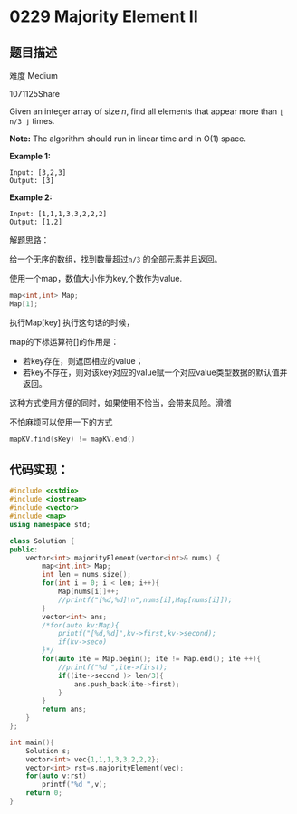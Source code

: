# 0229 Majority Element II

## 题目描述

难度 Medium

1071125Share

Given an integer array of size *n*, find all elements that appear more than `⌊ n/3 ⌋` times.

**Note:** The algorithm should run in linear time and in O(1) space.

**Example 1:**

```
Input: [3,2,3]
Output: [3]
```

**Example 2:**

```
Input: [1,1,1,3,3,2,2,2]
Output: [1,2]
```

解题思路：

给一个无序的数组，找到数量超过`n/3` 的全部元素并且返回。

使用一个map，数值大小作为key,个数作为value.

```C++
map<int,int> Map;
Map[1];
```

执行Map[key] 执行这句话的时候，

map的下标运算符[]的作用是：

- 若key存在，则返回相应的value；
- 若key不存在，则对该key对应的value赋一个对应value类型数据的默认值并返回。  

这种方式使用方便的同时，如果使用不恰当，会带来风险。滑稽

不怕麻烦可以使用一下的方式

```c++
mapKV.find(sKey) != mapKV.end()
```




## 代码实现：

```c++
#include <cstdio>
#include <iostream>
#include <vector>
#include <map>
using namespace std;

class Solution {
public:
    vector<int> majorityElement(vector<int>& nums) {
        map<int,int> Map;
        int len = nums.size();
        for(int i = 0; i < len; i++){
            Map[nums[i]]++;
            //printf("[%d,%d]\n",nums[i],Map[nums[i]]);
        }
        vector<int> ans;
        /*for(auto kv:Map){
            printf("[%d,%d]",kv->first,kv->second);
            if(kv->seco)
        }*/
        for(auto ite = Map.begin(); ite != Map.end(); ite ++){
            //printf("%d ",ite->first);
            if((ite->second )> len/3){
                ans.push_back(ite->first);
            }
        }
        return ans;
    }
};

int main(){
    Solution s;
    vector<int> vec{1,1,1,3,3,2,2,2};
    vector<int> rst=s.majorityElement(vec);
    for(auto v:rst)
        printf("%d ",v);
    return 0;
}
```

